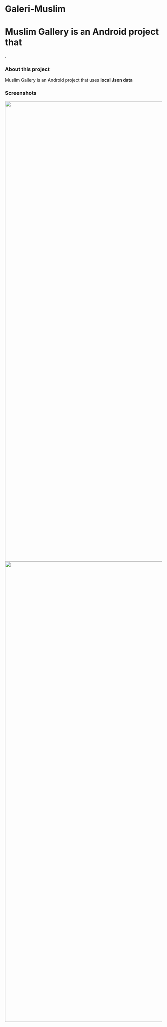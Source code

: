 # Galeri-Muslim
<h1>Muslim Gallery is an Android project that </h1>.

<h3>About this project</h3>
<p>Muslim Gallery is an Android project that uses <b>local Json data</b></p>

<h3>Screenshots</h3>
<img src="https://lh5.googleusercontent.com/XyqPa4KWyXopbTta5l_uGHUf8GFMC_-rFCdfUlSpFlw23FfnxI5gWUD_z-vye6CTKnX7R36GlPk067tsKlxC=w10000-h10000" width="720" height="1480"/>
<img src="https://lh3.googleusercontent.com/VEmuZXJoIgF96T0nMaF0LVgTyuzjQvUS7uiFy0_yXJrbyjHsVqnZfMhYYTvrPCKuiZcrHyfoh80xoSS2J2juDFUngiF0XjfZL6i2Qx6-gmZK7o5F4Vd-6Iy9kUXrc2jtRI8f16L974GVoiFs-2PznGF20A37XjgFtUXyw9a2BeJw-uRZ0pUibhEH42pUbRr-C3Uf2sermyi-u4IkmVy9tH-VBV5No1sZtiGq5brGlg9HfJ_Nc17ThR_8L8yUqwudWFDyhfDg0AxLCw3L3lVbrR30eHTsVPnYqwrNOay3XyagGC9y5Pgjq5WMIIY8F2ffxE4XHzF33QQqbaZDT-v2PIyVc3hEbSE3Kwy-TBB2s349HZvgsTzHs-YZBZ9vfCK8LkvN_6q87bQ7MTFeLp5k9O9ybLZlObtQuS-bEE68ipH9fjbEohkjsI1WRbUudZFFzlhhiG2maWAg_zLuA5w4bxfLwJu44_Wyg1qPSuWy5JHLq46FXQ9lXCz96z5hHQVzKESyNj05FQeAiKGfCYX9M93HkYSNGkRbbu5aTryqP_WE6xSkNxXqVEF4SKGstLzyuwpCVXvy3yaBCcT-ngu7QywSniSYljWblfjKPfbqORqvuz-cTMJolngVESLYdPsUOxUnynYlw7gofjPBfiEUMhpbK4ZQW0JNaUcHxfbjKZvS6JWczkgtCVctRjiaziW5m9A_=w10000-h10000-ft" width="720" height="1480"/>

